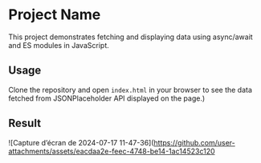 # Project Name

This project demonstrates fetching and displaying data using async/await and ES modules in JavaScript.

## Usage

Clone the repository and open `index.html` in your browser to see the data fetched from JSONPlaceholder API displayed on the page.)

## Result

![Capture d’écran de 2024-07-17 11-47-36](https://github.com/user-attachments/assets/eacdaa2e-feec-4748-be14-1ac14523c120
